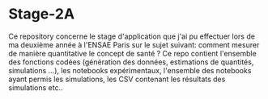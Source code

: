 # Stage-2A

Ce repository concerne le stage d'application que j'ai pu effectuer lors de ma deuxième année à l'ENSAE Paris sur le sujet suivant: comment mesurer de manière quantitative le concept de santé ?
Ce repo contient l'ensemble des fonctions codées (génération des données, estimations de quantités, simulations ...), les notebooks expérimentaux, l'ensemble des notebooks ayant permis les simulations, les CSV contenant les résultats des simulations etc..
